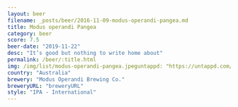 ```yaml
---
layout: beer
filename: _posts/beer/2016-11-09-modus-operandi-pangea.md
title: Modus operandi Pangea
category: beer
score: 7.5
beer-date: "2019-11-22"
desc: "It’s good but nothing to write home about"
permalink: /beer/:title.html
img: /img/list/modus-operandi-pangea.jpeguntappd: "https://untappd.com/b/modus-operandi-brewing-co--pangea-ipa/3310678"
country: "Australia"
brewery: "Modus Operandi Brewing Co."
breweryURL: "breweryURL"
style: "IPA - International"
---
```

